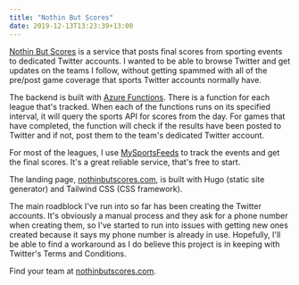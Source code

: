 ```yaml
---
title: "Nothin But Scores"
date: 2019-12-13T13:23:39+13:00
---
```


[Nothin But Scores](https://nothinbutscores.com/) is a service that posts final scores from sporting events to dedicated Twitter accounts. I wanted to be able to browse Twitter and get updates on the teams I follow, without getting spammed with all of the pre/post game coverage that sports Twitter accounts normally have.

The backend is built with [Azure Functions](https://docs.microsoft.com/en-us/azure/azure-functions/). There is a function for each league that's tracked. When each of the functions runs on its specified interval, it will query the sports API for scores from the day. For games that have completed, the function will check if the results have been posted to Twitter and if not, post them to the team's dedicated Twitter account.

For most of the leagues, I use [MySportsFeeds](https://www.mysportsfeeds.com/) to track the events and get the final scores. It's a great reliable service, that's free to start.

The landing page, [nothinbutscores.com](https://nothinbutscores.com/), is built with Hugo (static site generator) and Tailwind CSS (CSS framework).

The main roadblock I've run into so far has been creating the Twitter accounts. It's obviously a manual process and they ask for a phone number when creating them, so I've started to run into issues with getting new ones created because it says my phone number is already in use. Hopefully, I'll be able to find a workaround as I do believe this project is in keeping with Twitter's Terms and Conditions.

Find your team at [nothinbutscores.com](https://nothinbutscores.com/).